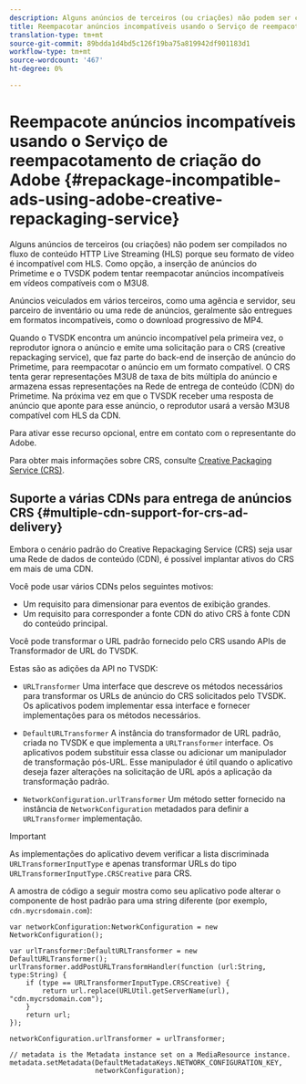 ```yaml
---
description: Alguns anúncios de terceiros (ou criações) não podem ser compilados no fluxo de conteúdo HTTP Live Streaming (HLS) porque seu formato de vídeo é incompatível com HLS. Como opção, a inserção de anúncios do Primetime e o TVSDK podem tentar reempacotar anúncios incompatíveis em vídeos compatíveis com o M3U8.
title: Reempacotar anúncios incompatíveis usando o Serviço de reempacotamento de criação do Adobe
translation-type: tm+mt
source-git-commit: 89bdda1d4bd5c126f19ba75a819942df901183d1
workflow-type: tm+mt
source-wordcount: '467'
ht-degree: 0%

---
```



# Reempacote anúncios incompatíveis usando o Serviço de reempacotamento de criação do Adobe {#repackage-incompatible-ads-using-adobe-creative-repackaging-service}

Alguns anúncios de terceiros (ou criações) não podem ser compilados no fluxo de conteúdo HTTP Live Streaming (HLS) porque seu formato de vídeo é incompatível com HLS. Como opção, a inserção de anúncios do Primetime e o TVSDK podem tentar reempacotar anúncios incompatíveis em vídeos compatíveis com o M3U8.

Anúncios veiculados em vários terceiros, como uma agência e servidor, seu parceiro de inventário ou uma rede de anúncios, geralmente são entregues em formatos incompatíveis, como o download progressivo de MP4.

Quando o TVSDK encontra um anúncio incompatível pela primeira vez, o reprodutor ignora o anúncio e emite uma solicitação para o CRS (creative repackaging service), que faz parte do back-end de inserção de anúncio do Primetime, para reempacotar o anúncio em um formato compatível. O CRS tenta gerar representações M3U8 de taxa de bits múltipla do anúncio e armazena essas representações na Rede de entrega de conteúdo (CDN) do Primetime. Na próxima vez em que o TVSDK receber uma resposta de anúncio que aponte para esse anúncio, o reprodutor usará a versão M3U8 compatível com HLS da CDN.

Para ativar esse recurso opcional, entre em contato com o representante do Adobe.

Para obter mais informações sobre CRS, consulte [Creative Packaging Service (CRS)](https://helpx.adobe.com/content/dam/help/en/primetime/guides/crs.pdf).

## Suporte a várias CDNs para entrega de anúncios CRS {#multiple-cdn-support-for-crs-ad-delivery}

Embora o cenário padrão do Creative Repackaging Service (CRS) seja usar uma Rede de dados de conteúdo (CDN), é possível implantar ativos do CRS em mais de uma CDN.

Você pode usar vários CDNs pelos seguintes motivos:

* Um requisito para dimensionar para eventos de exibição grandes.
* Um requisito para corresponder a fonte CDN do ativo CRS à fonte CDN do conteúdo principal.

Você pode transformar o URL padrão fornecido pelo CRS usando APIs de Transformador de URL do TVSDK.

Estas são as adições da API no TVSDK:

* `URLTransformer` Uma interface que descreve os métodos necessários para transformar os URLs de anúncio do CRS solicitados pelo TVSDK. Os aplicativos podem implementar essa interface e fornecer implementações para os métodos necessários.

* `DefaultURLTransformer` A instância do transformador de URL padrão, criada no TVSDK e que implementa a  `URLTransformer` interface. Os aplicativos podem substituir essa classe ou adicionar um manipulador de transformação pós-URL. Esse manipulador é útil quando o aplicativo deseja fazer alterações na solicitação de URL após a aplicação da transformação padrão.

* `NetworkConfiguration.urlTransformer` Um método setter fornecido na instância de  `NetworkConfiguration` metadados para definir a  `URLTransformer` implementação.

>[!IMPORTANT]
>
>As implementações do aplicativo devem verificar a lista discriminada `URLTransformerInputType` e apenas transformar URLs do tipo `URLTransformerInputType.CRSCreative` para CRS.

A amostra de código a seguir mostra como seu aplicativo pode alterar o componente de host padrão para uma string diferente (por exemplo, `cdn.mycrsdomain.com`):

```
var networkConfiguration:NetworkConfiguration = new NetworkConfiguration(); 
   
var urlTransformer:DefaultURLTransformer = new DefaultURLTransformer(); 
urlTransformer.addPostURLTransformHandler(function (url:String, type:String) { 
    if (type == URLTransformerInputType.CRSCreative) { 
        return url.replace(URLUtil.getServerName(url), "cdn.mycrsdomain.com"); 
    } 
    return url; 
}); 
  
networkConfiguration.urlTransformer = urlTransformer; 
   
// metadata is the Metadata instance set on a MediaResource instance. 
metadata.setMetadata(DefaultMetadataKeys.NETWORK_CONFIGURATION_KEY,  
                     networkConfiguration);
```

